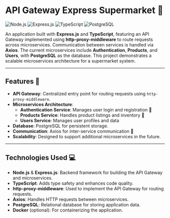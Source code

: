 # API Gateway Express Supermarket 🛒

![Node.js](https://img.shields.io/badge/Node.js-339933?logo=node.js&logoColor=white)
![Express.js](https://img.shields.io/badge/Express.js-000000?logo=express&logoColor=white)
![TypeScript](https://img.shields.io/badge/TypeScript-3178C6?logo=typescript&logoColor=white)
![PostgreSQL](https://img.shields.io/badge/PostgreSQL-316192?logo=postgresql&logoColor=white)

An application built with **Express.js** and **TypeScript**, featuring an API Gateway implemented using **http-proxy-middleware** to route requests across microservices. Communication between services is handled via **Axios**. The current microservices include **Authentication**, **Products**, and **Users**, with **PostgreSQL** as the database. This project demonstrates a scalable microservices architecture for a supermarket system.

---

## Features 🚀

- **API Gateway**: Centralized entry point for routing requests using `http-proxy-middleware`.
- **Microservices Architecture**:
  - **Authentication Service**: Manages user login and registration 👤
  - **Products Service**: Handles product listings and inventory 🛒
  - **Users Service**: Manages user profiles and data
- **Database**: PostgreSQL for persistent storage.
- **Communication**: Axios for inter-service communication 🔗
- **Scalability**: Designed to support additional microservices in the future.

---

## Technologies Used 💻

- **Node.js** & **Express.js**: Backend framework for building the API Gateway and microservices.
- **TypeScript**: Adds type safety and enhances code quality.
- **http-proxy-middleware**: Used to implement the API Gateway for routing requests.
- **Axios**: Handles HTTP requests between microservices.
- **PostgreSQL**: Relational database for storing application data.
- **Docker** (optional): For containerizing the application.
